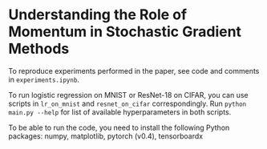 # Understanding the Role of Momentum in Stochastic Gradient Methods

To reproduce experiments performed in the paper, see code and comments in `experiments.ipynb`. 

To run logistic regression on MNIST or ResNet-18 on CIFAR, you can use scripts in `lr_on_mnist` and
`resnet_on_cifar` correspondingly. Run `python main.py --help` for list of available hyperparameters in both
scripts. 

To be able to run the code, you need to install the following Python packages: numpy, matplotlib, pytorch (v0.4), tensorboardx
